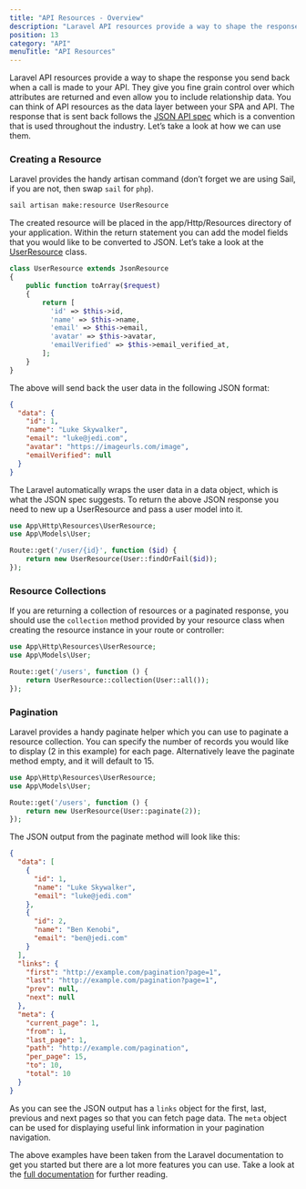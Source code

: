 ```yaml
---
title: "API Resources - Overview"
description: "Laravel API resources provide a way to shape the response you send back when a call is made to your API. Let's see how they can be used to serve data to a Vue SPA."
position: 13
category: "API"
menuTitle: "API Resources"
---
```


Laravel API resources provide a way to shape the response you send back when a call is made to your API. They give you fine grain control over which attributes are returned and even allow you to include relationship data. You can think of API resources as the data layer between your SPA and API. The response that is sent back follows the [JSON API spec](https://jsonapi.org/) which is a convention that is used throughout the industry. Let’s take a look at how we can use them.

### Creating a Resource

Laravel provides the handy artisan command (don’t forget we are using Sail, if you are not, then swap `sail` for `php`).

```bash
sail artisan make:resource UserResource
```

The created resource will be placed in the app/Http/Resources directory of your application. Within the return statement you can add the model fields that you would like to be converted to JSON. Let’s take a look at the [UserResource](https://github.com/garethredfern/laravel-api/blob/v1.1/app/Http/Resources/UserResource.php) class.

```php
class UserResource extends JsonResource
{
    public function toArray($request)
    {
        return [
          'id' => $this->id,
          'name' => $this->name,
          'email' => $this->email,
          'avatar' => $this->avatar,
          'emailVerified' => $this->email_verified_at,
        ];
    }
}
```

The above will send back the user data in the following JSON format:

```json
{
  "data": {
    "id": 1,
    "name": "Luke Skywalker",
    "email": "luke@jedi.com",
    "avatar": "https://imageurls.com/image",
    "emailVerified": null
  }
}
```

The Laravel automatically wraps the user data in a data object, which is what the JSON spec suggests. To return the above JSON response you need to new up a UserResource and pass a user model into it.

```php
use App\Http\Resources\UserResource;
use App\Models\User;

Route::get('/user/{id}', function ($id) {
    return new UserResource(User::findOrFail($id));
});
```

### Resource Collections

If you are returning a collection of resources or a paginated response, you should use the `collection` method provided by your resource class when creating the resource instance in your route or controller:

```php
use App\Http\Resources\UserResource;
use App\Models\User;

Route::get('/users', function () {
    return UserResource::collection(User::all());
});
```

### Pagination

Laravel provides a handy paginate helper which you can use to paginate a resource collection. You can specify the number of records you would like to display (2 in this example) for each page. Alternatively leave the paginate method empty, and it will default to 15.

```php
use App\Http\Resources\UserResource;
use App\Models\User;

Route::get('/users', function () {
    return new UserResource(User::paginate(2));
});
```

The JSON output from the paginate method will look like this:

```json
{
  "data": [
    {
      "id": 1,
      "name": "Luke Skywalker",
      "email": "luke@jedi.com"
    },
    {
      "id": 2,
      "name": "Ben Kenobi",
      "email": "ben@jedi.com"
    }
  ],
  "links": {
    "first": "http://example.com/pagination?page=1",
    "last": "http://example.com/pagination?page=1",
    "prev": null,
    "next": null
  },
  "meta": {
    "current_page": 1,
    "from": 1,
    "last_page": 1,
    "path": "http://example.com/pagination",
    "per_page": 15,
    "to": 10,
    "total": 10
  }
}
```

As you can see the JSON output has a `links` object for the first, last, previous and next pages so that you can fetch page data. The `meta` object can be used for displaying useful link information in your pagination navigation.

The above examples have been taken from the Laravel documentation to get you started but there are a lot more features you can use. Take a look at the [full documentation](https://laravel.com/docs/8.x/eloquent-resources) for further reading.
